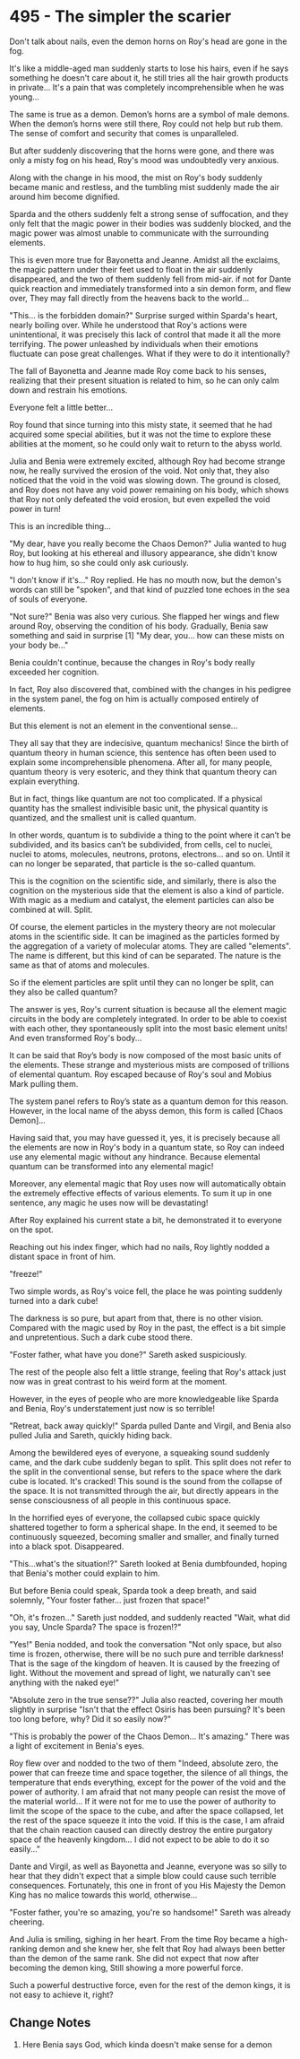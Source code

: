 # 495 - The simpler the scarier

Don't talk about nails, even the demon horns on Roy's head are gone in the fog.

It's like a middle-aged man suddenly starts to lose his hairs, even if he says something he doesn't care about it, he still tries all the hair growth products in private... It's a pain that was completely incomprehensible when he was young...

The same is true as a demon. Demon’s horns are a symbol of male demons. When the demon’s horns were still there, Roy could not help but rub them. The sense of comfort and security that comes is unparalleled.

But after suddenly discovering that the horns were gone, and there was only a misty fog on his head, Roy's mood was undoubtedly very anxious.

Along with the change in his mood, the mist on Roy's body suddenly became manic and restless, and the tumbling mist suddenly made the air around him become dignified.

Sparda and the others suddenly felt a strong sense of suffocation, and they only felt that the magic power in their bodies was suddenly blocked, and the magic power was almost unable to communicate with the surrounding elements.

This is even more true for Bayonetta and Jeanne. Amidst all the exclaims, the magic pattern under their feet used to float in the air suddenly disappeared, and the two of them suddenly fell from mid-air. if not for Dante quick reaction and immediately transformed into a sin demon form, and flew over, They may fall directly from the heavens back to the world...

"This... is the forbidden domain?" Surprise surged within Sparda's heart, nearly boiling over. While he understood that Roy's actions were unintentional, it was precisely this lack of control that made it all the more terrifying. The power unleashed by individuals when their emotions fluctuate can pose great challenges. What if they were to do it intentionally?

The fall of Bayonetta and Jeanne made Roy come back to his senses, realizing that their present situation is related to him, so he can only calm down and restrain his emotions.

Everyone felt a little better...

Roy found that since turning into this misty state, it seemed that he had acquired some special abilities, but it was not the time to explore these abilities at the moment, so he could only wait to return to the abyss world.

Julia and Benia were extremely excited, although Roy had become strange now, he really survived the erosion of the void. Not only that, they also noticed that the void in the void was slowing down. The ground is closed, and Roy does not have any void power remaining on his body, which shows that Roy not only defeated the void erosion, but even expelled the void power in turn!

This is an incredible thing...

"My dear, have you really become the Chaos Demon?" Julia wanted to hug Roy, but looking at his ethereal and illusory appearance, she didn't know how to hug him, so she could only ask curiously.

"I don't know if it's..." Roy replied. He has no mouth now, but the demon's words can still be "spoken", and that kind of puzzled tone echoes in the sea of ​​souls of everyone.

"Not sure?" Benia was also very curious. She flapped her wings and flew around Roy, observing the condition of his body. Gradually, Benia saw something and said in surprise [1] "My dear, you... how can these mists on your body be..."

Benia couldn't continue, because the changes in Roy's body really exceeded her cognition.

In fact, Roy also discovered that, combined with the changes in his pedigree in the system panel, the fog on him is actually composed entirely of elements.

But this element is not an element in the conventional sense...

They all say that they are indecisive, quantum mechanics! Since the birth of quantum theory in human science, this sentence has often been used to explain some incomprehensible phenomena. After all, for many people, quantum theory is very esoteric, and they think that quantum theory can explain everything.

But in fact, things like quantum are not too complicated. If a physical quantity has the smallest indivisible basic unit, the physical quantity is quantized, and the smallest unit is called quantum.

In other words, quantum is to subdivide a thing to the point where it can’t be subdivided, and its basics can’t be subdivided, from cells, cel to nuclei, nuclei to atoms, molecules, neutrons, protons, electrons... and so on. Until it can no longer be separated, that particle is the so-called quantum.

This is the cognition on the scientific side, and similarly, there is also the cognition on the mysterious side that the element is also a kind of particle. With magic as a medium and catalyst, the element particles can also be combined at will. Split.

Of course, the element particles in the mystery theory are not molecular atoms in the scientific side. It can be imagined as the particles formed by the aggregation of a variety of molecular atoms. They are called "elements". The name is different, but this kind of can be separated. The nature is the same as that of atoms and molecules.

So if the element particles are split until they can no longer be split, can they also be called quantum?

The answer is yes, Roy's current situation is because all the element magic circuits in the body are completely integrated. In order to be able to coexist with each other, they spontaneously split into the most basic element units! And even transformed Roy's body...

It can be said that Roy’s body is now composed of the most basic units of the elements. These strange and mysterious mists are composed of trillions of elemental quantum. Roy escaped because of Roy's soul and Mobius Mark pulling them.

The system panel refers to Roy’s state as a quantum demon for this reason. However, in the local name of the abyss demon, this form is called [Chaos Demon]...

Having said that, you may have guessed it, yes, it is precisely because all the elements are now in Roy's body in a quantum state, so Roy can indeed use any elemental magic without any hindrance. Because elemental quantum can be transformed into any elemental magic!

Moreover, any elemental magic that Roy uses now will automatically obtain the extremely effective effects of various elements. To sum it up in one sentence, any magic he uses now will be devastating!

After Roy explained his current state a bit, he demonstrated it to everyone on the spot.

Reaching out his index finger, which had no nails, Roy lightly nodded a distant space in front of him.

"freeze!"

Two simple words, as Roy's voice fell, the place he was pointing suddenly turned into a dark cube!

The darkness is so pure, but apart from that, there is no other vision. Compared with the magic used by Roy in the past, the effect is a bit simple and unpretentious. Such a dark cube stood there.

"Foster father, what have you done?" Sareth asked suspiciously.

The rest of the people also felt a little strange, feeling that Roy's attack just now was in great contrast to his weird form at the moment.

However, in the eyes of people who are more knowledgeable like Sparda and Benia, Roy's understatement just now is so terrible!

"Retreat, back away quickly!" Sparda pulled Dante and Virgil, and Benia also pulled Julia and Sareth, quickly hiding back.

Among the bewildered eyes of everyone, a squeaking sound suddenly came, and the dark cube suddenly began to split. This split does not refer to the split in the conventional sense, but refers to the space where the dark cube is located. It's cracked! This sound is the sound from the collapse of the space. It is not transmitted through the air, but directly appears in the sense consciousness of all people in this continuous space.

In the horrified eyes of everyone, the collapsed cubic space quickly shattered together to form a spherical shape. In the end, it seemed to be continuously squeezed, becoming smaller and smaller, and finally turned into a black spot. Disappeared.

"This...what's the situation!?" Sareth looked at Benia dumbfounded, hoping that Benia's mother could explain to him.

But before Benia could speak, Sparda took a deep breath, and said solemnly, "Your foster father... just frozen that space!"

"Oh, it's frozen..." Sareth just nodded, and suddenly reacted "Wait, what did you say, Uncle Sparda? The space is frozen!?"

"Yes!" Benia nodded, and took the conversation "Not only space, but also time is frozen, otherwise, there will be no such pure and terrible darkness! That is the sage of the kingdom of heaven. It is caused by the freezing of light. Without the movement and spread of light, we naturally can't see anything with the naked eye!"

"Absolute zero in the true sense??" Julia also reacted, covering her mouth slightly in surprise "Isn't that the effect Osiris has been pursuing? It's been too long before, why? Did it so easily now?"

"This is probably the power of the Chaos Demon... It's amazing." There was a light of excitement in Benia's eyes.

Roy flew over and nodded to the two of them "Indeed, absolute zero, the power that can freeze time and space together, the silence of all things, the temperature that ends everything, except for the power of the void and the power of authority. I am afraid that not many people can resist the move of the material world... If it were not for me to use the power of authority to limit the scope of the space to the cube, and after the space collapsed, let the rest of the space squeeze it into the void. If this is the case, I am afraid that the chain reaction caused can directly destroy the entire purgatory space of the heavenly kingdom... I did not expect to be able to do it so easily..."

Dante and Virgil, as well as Bayonetta and Jeanne, everyone was so silly to hear that they didn't expect that a simple blow could cause such terrible consequences. Fortunately, this one in front of you His Majesty the Demon King has no malice towards this world, otherwise...

"Foster father, you're so amazing, you're so handsome!" Sareth was already cheering.

And Julia is smiling, sighing in her heart. From the time Roy became a high-ranking demon and she knew her, she felt that Roy had always been better than the demon of the same rank. She did not expect that now after becoming the demon king, Still showing a more powerful force.

Such a powerful destructive force, even for the rest of the demon kings, it is not easy to achieve it, right?

## Change Notes

1. Here Benia says God, which kinda doesn't make sense for a demon
